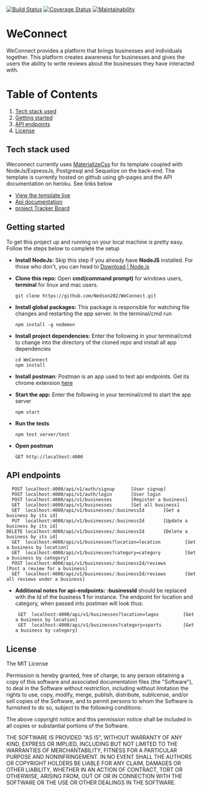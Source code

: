 [![Build Status](https://travis-ci.org/Nedson202/WeConnect.svg?branch=server)](https://travis-ci.org/Nedson202/WeConnect)
[![Coverage Status](https://coveralls.io/repos/github/Nedson202/WeConnect/badge.svg?branch=api-documentation)](https://coveralls.io/github/Nedson202/WeConnect?branch=api-documentation)
[![Maintainability](https://api.codeclimate.com/v1/badges/6808b37fda49d6be7e63/maintainability)](https://codeclimate.com/github/Nedson202/WeConnect/maintainability)

# WeConnect
WeConnect provides a platform that brings businesses and individuals together. This platform creates awareness for businesses and gives the users the ability to write reviews about the businesses they have interacted with. 

# Table of Contents
1. [Tech stack used](https://github.com/Nedson202/WeConnect#tech-stack-used)
2. [Getting started](https://github.com/Nedson202/WeConnect#getting-started)
3. [API endpoints](https://github.com/Nedson202/WeConnect#api-endpoints)
2. [License](https://github.com/Nedson202/WeConnect#license)

## Tech stack used
Weconnect currently uses [MaterializeCss](https://materializecss.com) for its template coupled with NodeJs/ExpressJs, Postgresql and Sequelize on the back-end. 
The template is currently hosted on github using gh-pages and the API documentation on heroku. See links below
* [View the template live](https://nedson202.github.io/WeConnect/template/index.html)
* [Api documentation](https://weconnect-api-service.herokuapp.com/api-docs)
* [project Tracker Board](https://www.pivotaltracker.com/n/projects/2153373)

## Getting started
To get this project up and running on your local machine is pretty easy. Follow the steps below to complete the setup
* **Install NodeJs:** Skip this step if you already have **NodeJS** installed. For those who don't, you can head to [Download | Node.js](https://nodejs.org/en/download/)

* **Clone this repo:** Open **cmd(command prompt)** for windows users, **terminal** for linux and mac users. 
    
      git clone https://github.com/Nedson202/WeConnect.git

* **Install global packages:** This package is responsible for watching file changes and restarting the app server. In the terminal/cmd run

      npm install -g nodemon

* **Install project dependencies:** Enter the following in your terminal/cmd to change into the directory of the cloned repo and install all app dependencies

      cd WeConnect
      npm install
    
* **Install postman:** Postman is an app used to test api endpoints. Get its chrome extension [here](https://chrome.google.com/webstore/detail/postman/fhbjgbiflinjbdggehcddcbncdddomop?hl=en)
    
* **Start the app:** Enter the following in your terminal/cmd to start the app server
    
      npm start
    
* **Run the tests**

      npm test server/test
      
* **Open postman**

      GET http://localhost:4000
      
## API endpoints
      POST localhost:4000/api/v1/auth/signup      [User signup]
      POST localhost:4000/api/v1/auth/login       [User login
      POST localhost:4000/api/v1/businesses       [Register a business]
      GET  localhost:4000/api/v1/businesses       [Get all business]
      GET  localhost:4000/api/v1/businesses/:businessId       [Get a business by its id]
      PUT  localhost:4000/api/v1/businesses/:businessId       [Update a business by its id]        
    DELETE localhost:4000/api/v1/businesses/:businessId       [Delete a business by its id]
      GET  localhost:4000/api/v1/businesses?location=location         [Get a business by location]
      GET  localhost:4000/api/v1/businesses?category=category         [Get a business by category]
      POST localhost:4000/api/v1/businesses/:businessId/reviews       [Post a review for a business]
      GET  localhost:4000/api/v1/businesses/:businessId/reviews       [Get all reviews under a business]
   
   * **Additional notes for api-endpoints:** **:businessId** should be replaced with the Id of the business **1** for instance. The endpoint for location and category, when passed into postman will look thus:
          
          GET  localhost:4000/api/v1/businesses?location=lagos         [Get a business by location]
          GET  localhost:4000/api/v1/businesses?category=sports        [Get a business by category]  
      
## License
The MIT License

Permission is hereby granted, free of charge, to any person obtaining a copy
of this software and associated documentation files (the "Software"), to deal
in the Software without restriction, including without limitation the rights
to use, copy, modify, merge, publish, distribute, sublicense, and/or sell
copies of the Software, and to permit persons to whom the Software is
furnished to do so, subject to the following conditions:

The above copyright notice and this permission notice shall be included in
all copies or substantial portions of the Software.

THE SOFTWARE IS PROVIDED "AS IS", WITHOUT WARRANTY OF ANY KIND, EXPRESS OR
IMPLIED, INCLUDING BUT NOT LIMITED TO THE WARRANTIES OF MERCHANTABILITY,
FITNESS FOR A PARTICULAR PURPOSE AND NONINFRINGEMENT. IN NO EVENT SHALL THE
AUTHORS OR COPYRIGHT HOLDERS BE LIABLE FOR ANY CLAIM, DAMAGES OR OTHER
LIABILITY, WHETHER IN AN ACTION OF CONTRACT, TORT OR OTHERWISE, ARISING FROM,
OUT OF OR IN CONNECTION WITH THE SOFTWARE OR THE USE OR OTHER DEALINGS IN
THE SOFTWARE.
